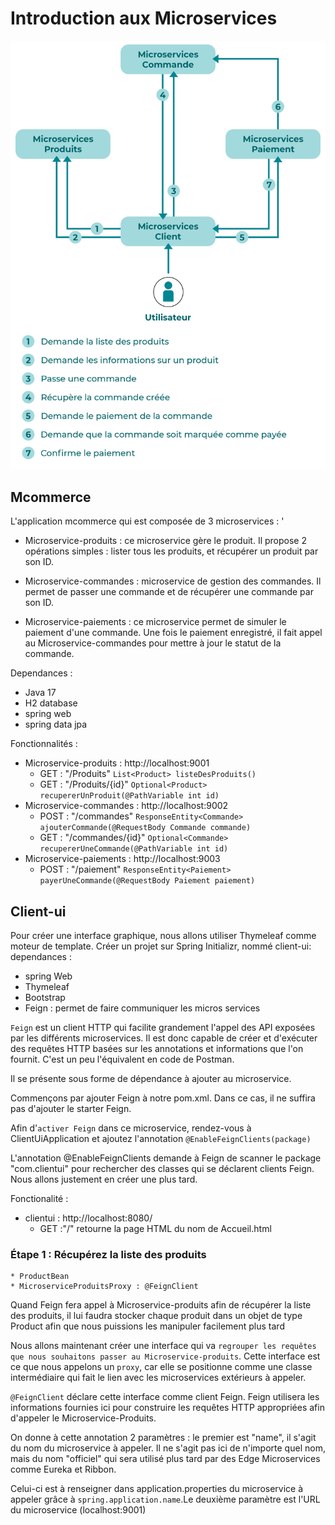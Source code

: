 # Introduction aux Microservices

![](/images/architecture-projet.jpg)

## Mcommerce
L'application mcommerce qui est composée de 3 microservices :
'
* Microservice-produits : ce microservice gère le produit. Il propose 2 opérations simples : lister tous les produits, et récupérer un produit par son ID.

* Microservice-commandes : microservice de gestion des commandes. Il permet de passer une commande et de récupérer une commande par son ID.

* Microservice-paiements : ce microservice permet de simuler le paiement d'une commande. Une fois le paiement enregistré, il fait appel au Microservice-commandes pour mettre à jour le statut de la commande.

Dependances : 
* Java  17
* H2 database
* spring web
* spring data jpa 

Fonctionnalités :

* Microservice-produits : http://localhost:9001
    * GET : "/Produits" `List<Product> listeDesProduits()`
    * GET : "/Produits/{id}" `Optional<Product> recupererUnProduit(@PathVariable int id)`
* Microservice-commandes : http://localhost:9002
    * POST : "/commandes" `ResponseEntity<Commande> ajouterCommande(@RequestBody Commande commande)`
    * GET : "/commandes/{id}" ``Optional<Commande> recupererUneCommande(@PathVariable int id)``
* Microservice-paiements : http://localhost:9003
    * POST : "/paiement" ``ResponseEntity<Paiement>  payerUneCommande(@RequestBody Paiement paiement)``

## Client-ui

Pour créer une interface graphique, nous allons utiliser Thymeleaf comme moteur de template.
Créer un projet sur Spring Initializr, nommé client-ui:
dependances :
* spring Web
* Thymeleaf
* Bootstrap
* Feign : permet de faire communiquer les micros services 

``Feign`` est un client HTTP qui facilite grandement l'appel des API exposées par les différents microservices. Il est donc capable de créer et d'exécuter des requêtes HTTP basées sur les annotations et informations que l'on fournit. C'est un peu l'équivalent en code de Postman.

Il se présente sous forme de dépendance à ajouter au microservice.

Commençons par ajouter Feign à notre pom.xml. Dans ce cas, il ne suffira pas d'ajouter le starter Feign.

Afin d'``activer Feign`` dans ce microservice, rendez-vous à ClientUiApplication et ajoutez l'annotation ``@EnableFeignClients(package)``

L'annotation   @EnableFeignClients  demande à Feign de scanner le package "com.clientui"  pour rechercher des classes qui se déclarent clients Feign. Nous allons justement en créer une plus tard.

Fonctionalité :

* clientui : http://localhost:8080/
    * GET :"/" retourne la page HTML du nom de Accueil.html


### Étape 1 : Récupérez la liste des produits
    * ProductBean
    * MicroserviceProduitsProxy : @FeignClient
Quand Feign fera appel à Microservice-produits  afin de récupérer la liste des produits, il lui faudra stocker chaque produit dans un objet de type   Product  afin que nous puissions les manipuler facilement plus tard

Nous allons maintenant créer une interface qui va ``regrouper les requêtes que nous souhaitons passer au Microservice-produits``. Cette interface est ce que nous appelons un ``proxy``, car elle se positionne comme une classe intermédiaire qui fait le lien avec les microservices extérieurs à appeler.

``@FeignClient``  déclare cette interface comme client Feign. Feign utilisera les informations fournies ici pour construire les requêtes HTTP appropriées afin d'appeler le Microservice-Produits.

On donne à cette annotation 2 paramètres : le premier est "name", il s'agit du nom du microservice à appeler. Il ne s'agit pas ici de n'importe quel nom, mais du nom "officiel" qui sera utilisé plus tard par des Edge Microservices comme Eureka et Ribbon.

Celui-ci est à renseigner dans application.properties du microservice à appeler grâce à ``spring.application.name``.Le deuxième paramètre est l'URL du microservice (localhost:9001)